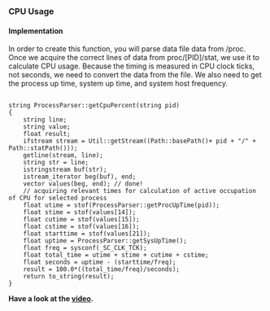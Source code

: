 ### CPU Usage

#### Implementation
In order to create this function, you will parse data file data from /proc.
Once we acquire the correct lines of data from proc/[PID]/stat, we use it to calculate CPU usage. Because the timing is measured in CPU clock ticks, not seconds, we need to convert the data from the file.
We also need to get the process up time, system up time, and system host frequency.

<code>
string ProcessParser::getCpuPercent(string pid)
{
    string line;
    string value;
    float result;
    ifstream stream = Util::getStream((Path::basePath()+ pid + "/" + Path::statPath()));
    getline(stream, line);
    string str = line;
    istringstream buf(str);
    istream_iterator<string> beg(buf), end;
    vector<string> values(beg, end); // done!
    // acquiring relevant times for calculation of active occupation of CPU for selected process
    float utime = stof(ProcessParser::getProcUpTime(pid));
    float stime = stof(values[14]);
    float cutime = stof(values[15]);
    float cstime = stof(values[16]);
    float starttime = stof(values[21]);
    float uptime = ProcessParser::getSysUpTime();
    float freq = sysconf(_SC_CLK_TCK);
    float total_time = utime + stime + cutime + cstime;
    float seconds = uptime - (starttime/freq);
    result = 100.0*((total_time/freq)/seconds);
    return to_string(result);
}
</code>

<strong>Have a look at the [video](https://www.bootcampai.org/courses/c-developer-nanodegree-program/lesson/11-cpu-usage/).</strong>